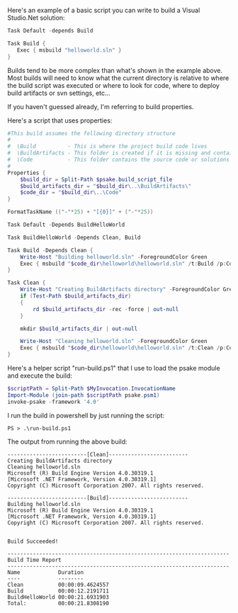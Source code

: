 Here's an example of a basic script you can write to build a Visual Studio.Net solution:

```powershell
Task Default -depends Build

Task Build {
   Exec { msbuild "helloworld.sln" }
}
```

Builds tend to be more complex than what's shown in the example above.  Most builds will need to know what the current directory is relative to where the build script was executed or where to look for code, where to deploy build artifacts or svn settings, etc...

If you haven't guessed already, I'm referring to build properties.

Here's a script that uses properties:

```powershell
#This build assumes the following directory structure
#
#  \Build          - This is where the project build code lives
#  \BuildArtifacts - This folder is created if it is missing and contains output of the build
#  \Code           - This folder contains the source code or solutions you want to build
#
Properties {
	$build_dir = Split-Path $psake.build_script_file
	$build_artifacts_dir = "$build_dir\..\BuildArtifacts\"
	$code_dir = "$build_dir\..\Code"
}

FormatTaskName (("-"*25) + "[{0}]" + ("-"*25))

Task Default -Depends BuildHelloWorld

Task BuildHelloWorld -Depends Clean, Build

Task Build -Depends Clean {
	Write-Host "Building helloworld.sln" -ForegroundColor Green
	Exec { msbuild "$code_dir\helloworld\helloworld.sln" /t:Build /p:Configuration=Release /v:quiet /p:OutDir=$build_artifacts_dir }
}

Task Clean {
	Write-Host "Creating BuildArtifacts directory" -ForegroundColor Green
	if (Test-Path $build_artifacts_dir)
	{
		rd $build_artifacts_dir -rec -force | out-null
	}

	mkdir $build_artifacts_dir | out-null

	Write-Host "Cleaning helloworld.sln" -ForegroundColor Green
	Exec { msbuild "$code_dir\helloworld\helloworld.sln" /t:Clean /p:Configuration=Release /v:quiet }
}
```

Here's a helper script "run-build.ps1" that I use to load the psake module and execute the build:

```powershell
$scriptPath = Split-Path $MyInvocation.InvocationName
Import-Module (join-path $scriptPath psake.psm1)
invoke-psake -framework '4.0'
```

I run the build in powershell by just running the script:

```
PS > .\run-build.ps1
```

The output from running the above build:

```
-------------------------[Clean]-------------------------
Creating BuildArtifacts directory
Cleaning helloworld.sln
Microsoft (R) Build Engine Version 4.0.30319.1
[Microsoft .NET Framework, Version 4.0.30319.1]
Copyright (C) Microsoft Corporation 2007. All rights reserved.

-------------------------[Build]-------------------------
Building helloworld.sln
Microsoft (R) Build Engine Version 4.0.30319.1
[Microsoft .NET Framework, Version 4.0.30319.1]
Copyright (C) Microsoft Corporation 2007. All rights reserved.


Build Succeeded!

----------------------------------------------------------------------
Build Time Report
----------------------------------------------------------------------
Name            Duration
----            --------
Clean           00:00:09.4624557
Build           00:00:12.2191711
BuildHelloWorld 00:00:21.6931903
Total:          00:00:21.8308190
```